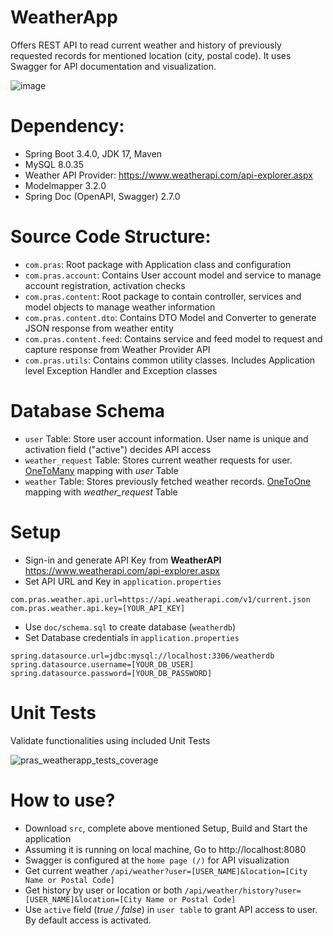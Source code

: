 # WeatherApp
Offers REST API to read current weather and history of previously requested records for mentioned location (city, postal code). It uses Swagger for API documentation and visualization.

![image](https://github.com/user-attachments/assets/9e06151f-229c-4800-95d1-1c7b05b24457)

# Dependency:
- Spring Boot 3.4.0, JDK 17, Maven
- MySQL 8.0.35
- Weather API Provider: https://www.weatherapi.com/api-explorer.aspx
- Modelmapper 3.2.0
- Spring Doc (OpenAPI, Swagger) 2.7.0

# Source Code Structure:
- `com.pras`: Root package with Application class and configuration
- `com.pras.account`: Contains User account model and service to manage account registration, activation checks
- `com.pras.content`: Root package to contain controller, services and model objects to manage weather information
- `com.pras.content.dto`: Contains DTO Model and Converter to generate JSON response from weather entity
- `com.pras.content.feed`: Contains service and feed model to request and capture response from Weather Provider API
- `com.pras.utils`: Contains common utility classes. Includes Application level Exception Handler and Exception classes

# Database Schema
- `user` Table: Store user account information. User name is unique and activation field ("active") decides API access
- `weather_request` Table: Stores current weather requests for user. <ins>OneToMany</ins> mapping with *user* Table
- `weather` Table: Stores previously fetched weather records. <ins>OneToOne</ins> mapping with *weather_request* Table

# Setup
- Sign-in and generate API Key from **WeatherAPI** https://www.weatherapi.com/api-explorer.aspx
- Set API URL and Key in `application.properties`
```
com.pras.weather.api.url=https://api.weatherapi.com/v1/current.json
com.pras.weather.api.key=[YOUR_API_KEY]
```
- Use `doc/schema.sql` to create database (`weatherdb`)
- Set Database credentials in `application.properties`
```
spring.datasource.url=jdbc:mysql://localhost:3306/weatherdb
spring.datasource.username=[YOUR_DB_USER]
spring.datasource.password=[YOUR_DB_PASSWORD]
```

# Unit Tests
Validate functionalities using included Unit Tests

![pras_weatherapp_tests_coverage](https://github.com/user-attachments/assets/fe366e48-8ebf-4553-b28f-dc7772c7ecb8)

# How to use?
- Download `src`, complete above mentioned Setup, Build and Start the application 
- Assuming it is running on local machine, Go to http://localhost:8080
- Swagger is configured at the `home page (/)` for API visualization
- Get current weather `/api/weather?user=[USER_NAME]&location=[City Name or Postal Code]`
- Get history by user or location or both `/api/weather/history?user=[USER_NAME]&location=[City Name or Postal Code]`
- Use `active` field (*true / false*) in `user table` to grant API access to user. By default access is activated.
